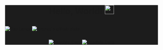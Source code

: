 <div align="center" style="background-color: #1C1C1C; ">

  # Hello, World! <img src="https://raw.githubusercontent.com/MartinHeinz/MartinHeinz/master/wave.gif" width="30px">

  <div style="display: flex">

  ![Top Langs](https://github-readme-stats.vercel.app/api/top-langs/?username=Nathan985&theme=tokyonight)
  ![Anurag's github stats](https://github-readme-stats.vercel.app/api?username=Nathan985&show_icons=true&theme=radical)

  </div>

  <div style="display: flexbox">

  [![ReadMe Card](https://github-readme-stats.vercel.app/api/pin/?username=Nathan985&repo=AppChat&cache_seconds=86400&theme=tokyonight)](https://github.com/Nathan985/AppChat)
  [![ReadMe Card](https://github-readme-stats.vercel.app/api/pin/?username=AlvesFe&repo=TCCMedWork&cache_seconds=86400&theme=tokyonight)](https://github.com/AlvesFe/TCCMedWork)

  </div>

</div>
